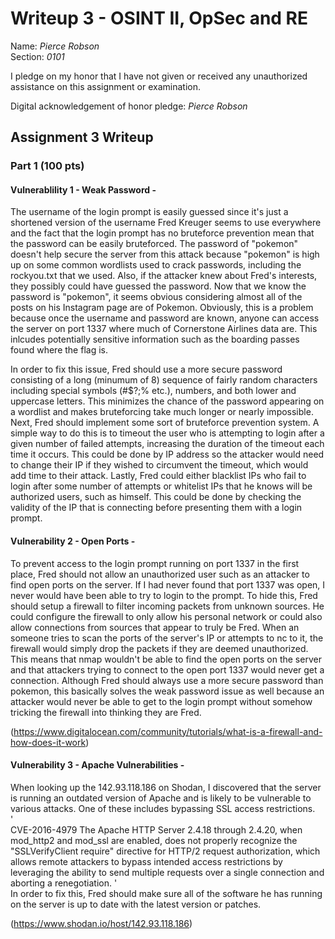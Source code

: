 Writeup 3 - OSINT II, OpSec and RE
======

Name: *Pierce Robson*  
Section: *0101*  

I pledge on my honor that I have not given or received any unauthorized assistance on this assignment or examination.

Digital acknowledgement of honor pledge: *Pierce Robson*  

## Assignment 3 Writeup

### Part 1 (100 pts)

#### Vulnerablility 1 - Weak Password -  
  The username of the login prompt is easily guessed since it's just a shortened version of the username Fred Kreuger seems to use everywhere and the fact that the login prompt has no bruteforce prevention mean that the password can be easily bruteforced.  The password of "pokemon" doesn't help secure the server from this attack because "pokemon" is high up on some common wordlists used to crack passwords, including the rockyou.txt that we used.  Also, if the attacker knew about Fred's interests, they possibly could have guessed the password.  Now that we know the password is "pokemon", it seems obvious considering almost all of the posts on his Instagram page are of Pokemon.  Obviously, this is a problem because once the username and password are known, anyone can access the server on port 1337 where much of Cornerstone Airlines data are. This inlcudes potentially sensitive information such as the boarding passes found where the flag is. 
  
  In order to fix this issue, Fred should use a more secure password consisting of a long (minumum of 8) sequence of fairly random characters including special symbols (#$?;% etc.), numbers, and both lower and uppercase letters.  This minimizes the chance of the password appearing on a wordlist and makes bruteforcing take much longer or nearly impossible.  Next, Fred should implement some sort of bruteforce prevention system.  A simple way to do this is to timeout the user who is attempting to login after a given number of failed attempts, increasing the duration of the timeout each time it occurs.  This could be done by IP address so the attacker would need to change their IP if they wished to circumvent the timeout, which would add time to their attack.  Lastly, Fred could either blacklist IPs who fail to login after some number of attempts or whitelist IPs that he knows will be authorized users, such as himself.  This could be done by checking the validity of the IP that is connecting before presenting them with a login prompt.
  
  
  
#### Vulnerability 2 - Open Ports -
  To prevent access to the login prompt running on port 1337 in the first place, Fred should not allow an unauthorized user such as an attacker to find open ports on the server.  If I had never found that port 1337 was open, I never would have been able to try to login to the prompt.  To hide this, Fred should setup a firewall to filter incoming packets from unknown sources.  He could configure the firewall to only allow his personal network or could also allow connections from sources that appear to truly be Fred.  When an someone tries to scan the ports of the server's IP or attempts to nc to it, the firewall would simply drop the packets if they are deemed unauthorized.  This means that nmap wouldn't be able to find the open ports on the server and that attackers trying to connect to the open port 1337 would never get a connection.  Although Fred should always use a more secure password than pokemon, this basically solves the weak password issue as well because an attacker would never be able to get to the login prompt without somehow tricking the firewall into thinking they are Fred.
  
  (https://www.digitalocean.com/community/tutorials/what-is-a-firewall-and-how-does-it-work)
  
  
 #### Vulnerability 3 - Apache Vulnerabilities -  
  When looking up the 142.93.118.186 on Shodan, I discovered that the server is running an outdated version of Apache and is likely to be vulnerable to various attacks.  One of these includes bypassing SSL access restrictions.  
   '  
   CVE-2016-4979 	The Apache HTTP Server 2.4.18 through 2.4.20, when mod_http2 and mod_ssl are enabled, does not properly recognize the "SSLVerifyClient require" directive for HTTP/2 request authorization, which allows remote attackers to bypass intended access restrictions by leveraging the ability to send multiple requests over a single connection and aborting a renegotiation.
   '  
   In order to fix this, Fred should make sure all of the software he has running on the server is up to date with the latest version or patches.  
   
   (https://www.shodan.io/host/142.93.118.186)
